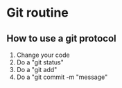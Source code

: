 # Git routine
## How to use a git protocol

1. Change your code
2. Do a "git status"
3. Do a "git add"
4. Do a "git commit -m "message"

